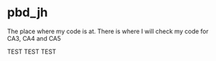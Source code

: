 # pbd_jh
The place where my code is at.
There is where I will check my code for CA3, CA4 and CA5 


TEST TEST TEST
